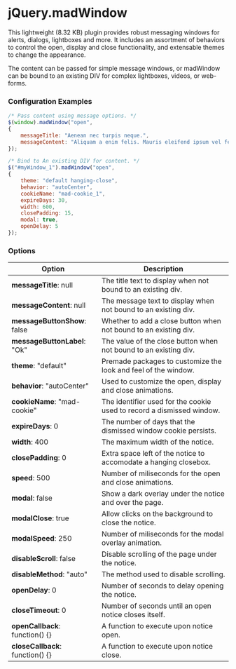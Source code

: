 # jQuery.madWindow

This lightweight (8.32 KB) plugin provides robust messaging windows for alerts, dialogs, lightboxes and more. It includes an assortment of behaviors to control the open, display and close functionality, and extensable themes to change the appearance.

The content can be passed for simple message windows, or madWindow can be bound to an existing DIV for complex lightboxes, videos, or web-forms.


### Configuration Examples
```javascript
/* Pass content using message options. */
$(window).madWindow("open",
{
	messageTitle: "Aenean nec turpis neque.",
	messageContent: "Aliquam a enim felis. Mauris eleifend ipsum vel felis suscipit et rhoncus turpis tristique."
});

/* Bind to An existing DIV for content. */
$("#myWindow_1").madWindow("open",
{
	theme: "default hanging-close",
	behavior: "autoCenter",
	cookieName: "mad-cookie_1",
	expireDays: 30,
	width: 600,
	closePadding: 15,
	modal: true,
	openDelay: 5
});
```
### Options

Option | Description
------ | -------------
**messageTitle**: null | The title text to display when not bound to an existing div.
**messageContent**: null | The message text to display when not bound to an existing div.
**messageButtonShow**: false | Whether to add a close button when not bound to an existing div.
**messageButtonLabel**: "Ok" | The value of the close button when not bound to an existing div.
**theme**: "default" | Premade packages to customize the look and feel of the window.
**behavior**: "autoCenter" | Used to customize the open, display and close animations.
**cookieName**: "mad-cookie" | The identifier used for the cookie used to record a dismissed window.
**expireDays**: 0 | The number of days that the dismissed window cookie persists.
**width**: 400 | The maximum width of the notice.
**closePadding**: 0 | Extra space left of the notice to accomodate a hanging closebox.
**speed**: 500 | Number of miliseconds for the open and close animations.
**modal**: false | Show a dark overlay under the notice and over the page.
**modalClose**: true | Allow clicks on the background to close the notice.
**modalSpeed**: 250 | Number of miliseconds for the modal overlay animation.
**disableScroll**: false | Disable scrolling of the page under the notice.
**disableMethod**: "auto" | The method used to disable scrolling.
**openDelay**: 0 | Number of seconds to delay opening the notice.
**closeTimeout**: 0 | Number of seconds until an open notice closes itself.
**openCallback**: function() {} | A function to execute upon notice open.
**closeCallback**: function() {} | A function to execute upon notice close. 
